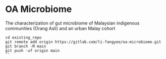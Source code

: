 # OA Microbiome
The characterization of gut microbiome of Malaysian indigenous communities (Orang Asli) and an urban Malay cohort


```
cd existing_repo
git remote add origin https://gitlab.com/li-fangyeo/oa-microbiome.git
git branch -M main
git push -uf origin main
``

